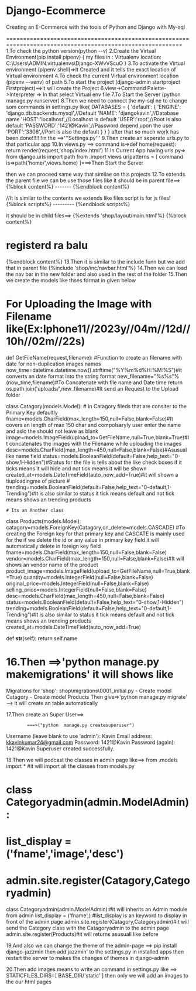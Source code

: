 # Django-Ecommerce
Creating an E-Commerce with the tools of Python and Django with My-sql

==========================================================================================================
1.To check the python version(python --v)
2.Create the Virtual Environment(pip install pipenv)
{
	my files in : Virtualenv location: C:\Users\ADMIN\.virtualenvs\Django-XWvVScuO
}
3.To activate the Virtual environment (pipenv shell)=>It Created and it tells the exact location of Virtual environment
4.To check the current Virtual environment location (pipenv --venv) of path
5.To start the project (django-admin startproject Firstproject)==>It will create the Project
6.view->Command Palette->Interpreter => In that select Virtual env file 
7.To Start the Server (python manage.py runserver)
8.Then we need to connect the my-sql 
ne to change som commands in settings.py like{
DATABASES = {
    'default': {
        'ENGINE': 'django.db.backends.mysql',//Default
        'NAME': 'djangokavin',//Database name
        'HOST':'localhost',//Localhost is default
        'USER':'root',//Root is also default
        'PASSWORD':'1421@Kavin',//Password depend upon the user 
        'PORT':'3306',//Port is also the default
    }
}
}
after that so  much work has been done!!!!!!!in the ==>'''Settings.py'''
9.Then create an seperate urls.py to that particular app
10.In views.py ==>
	command is=>def home(request):
			return render(request,'shop/index.html')
11.In Current App having urls.py=>
    from django.urls import path
    from .import views
    urlpatterns = [
	command is=>path('home/',views.home)
		]===>Then Start the Server

then we can proceed same way that similae on this projects 
12.To extends the parent file we can be use those files like
it should be in parent file==>
   {%block content%}
	-------
   {%endblock content%}

//It is similar to the contents we extends like files script is for js files!
    {%block scripts%}
	---------
    {%endblock scripts%}

it should be in child files==>
	{%extends 'shop/layout/main.html'%}
	<!-- Its an Main Content of Inherting the Parent File -->
	{%block content%}
	<!-- block is keyword and the content userdefined word-->
	<h1>registerd ra balu</h1>
	<!-- endblock is an keyword and the content is userdefined word -->
	{%endblock content%}
13.Then it is similar to the include funn but we add that in parent file
		   {%include 'shop/inc/navbar.html'%}
14.Then we can load the nav bar in the new folder and also used in the rest of the folder 
15.Then we create the models like thses format in given below

# For Uploading the Image with Filename like(Ex:Iphone11//2023y//04m//12d//10h//02m//22s)
def GetFileName(request,filename): #Function to create an filename with date for non-duplication images names
    now_time=datetime.datetime.now().strftime("%Y%m%d%H:%M:%S")#it converts an date format into the string format
    new_filename="%s%s"%(now_time,filename)#To Concatenate with file name and Date time
    return os.path.join('uploads/',new_filename)#It send an Request to the Upload folder

class Catagory(models.Model):
    # In Catagory fileds that are consiter to the Primary Key defaultly
    fname=models.CharField(max_length=150,null=False,blank=False)#It covers an length of max 150 char and compolsaryly user enter the name and aslo the should not leave as blank 
    image=models.ImageField(upload_to=GetFileName,null=True,blank=True)#It concatenates the images with the Filename while uploading the images  
    desc=models.CharField(max_length=450,null=False,blank=False)#Asusual like name field
    status=models.BooleanField(default=False,help_text="0-show,1-Hidden")#Status for the file is tells about the like check boxes if it ticks means it will hide and not tick means it will be shown 
    created_at=models.DateTimeField(auto_now_add=True)#it will shown a tiuploadingme of  picture
    # trending=models.BooleanField(default=False,help_text="0-default,1-Trending")#It is also similar to status it tick means default and not tick means shows an trending products


    # Its an Another class 
class Products(models.Model):
    catagory=models.ForeignKey(Catagory,on_delete=models.CASCADE) #To creating the Foreign key for that primary key and CASCATE is mainly used for the if we delete the id or any value in primary key field it will automatically delete in foreign key field
    fname=models.CharField(max_length=150,null=False,blank=False)
    vendor=models.CharField(max_length=150,null=False,blank=False)#It will shows an vendor name of the product
    product_image=models.ImageField(upload_to=GetFileName,null=True,blank=True)
    quantity=models.IntegerField(null=False,blank=False)
    original_price=models.IntegerField(null=False,blank=False)
    selling_price=models.IntegerField(null=False,blank=False)
    desc=models.CharField(max_length=450,null=False,blank=False)
    status=models.BooleanField(default=False,help_text="0-show,1-Hidden")
    trending=models.BooleanField(default=False,help_text="0-default,1-Trending")#It is also similar to status it tick means default and not tick means shows an trending products
    created_at=models.DateTimeField(auto_now_add=True)

def __str__(self):
    return self.name


16.Then ==>'python manage.py makemigrations'
it will shows like
===================
Migrations for 'shop':
  shop\migrations\0001_initial.py
    - Create model Catagory
    - Create model Products
    Then give=>'python manage.py migrate' --> it will create an table automatically

17.Then create an Super User==>
 
            ===>("python  manage.py createsuperuser")
Username (leave blank to use 'admin'): Kavin
Email address: kkavinkumar24@gmail.com
Password: 1421@Kavin
Password (again):  1421@Kavin
Superuser created successfully.

18.Then we will podcast the classes in admin page like==>
from .models import * #it will import all the classes from models.py

# class Categoryadmin(admin.ModelAdmin):
#     list_display = ('fname','image','desc')
# admin.site.register(Catagory,Categoryadmin)

class Categoryadmin(admin.ModelAdmin):#it will inherits an Admin module from admin
    list_display = ('fname',) #list_display is an keyword to display in front of the admin page
admin.site.register(Catagory,Categoryadmin)#it will send the Category class with the Catagoryadmin to the admin page
admin.site.register(Products)#it will returns asusuall like before

19.And also we can change the theme of the admin-page
            ==> pip install django-jazzmin
            then add'jazzmin' to the settings.py in installed apps
            then restart the server to makes the changes of themes in django-admin

20.Then add images means to write an command in settings.py like 
        ==> STATICFILES_DIRS=[
          BASE_DIR/'static'
            ]                       then only we will add an images to the our html pages


